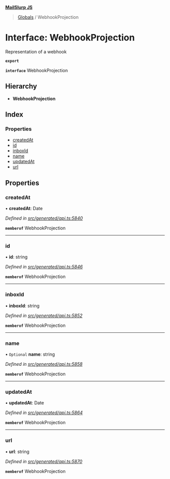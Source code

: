 **[MailSlurp JS](../README.md)**

> [Globals](../README.md) / WebhookProjection

# Interface: WebhookProjection

Representation of a webhook

**`export`** 

**`interface`** WebhookProjection

## Hierarchy

* **WebhookProjection**

## Index

### Properties

* [createdAt](webhookprojection.md#createdat)
* [id](webhookprojection.md#id)
* [inboxId](webhookprojection.md#inboxid)
* [name](webhookprojection.md#name)
* [updatedAt](webhookprojection.md#updatedat)
* [url](webhookprojection.md#url)

## Properties

### createdAt

•  **createdAt**: Date

*Defined in [src/generated/api.ts:5840](https://github.com/mailslurp/mailslurp-client/blob/d7397d3/src/generated/api.ts#L5840)*

**`memberof`** WebhookProjection

___

### id

•  **id**: string

*Defined in [src/generated/api.ts:5846](https://github.com/mailslurp/mailslurp-client/blob/d7397d3/src/generated/api.ts#L5846)*

**`memberof`** WebhookProjection

___

### inboxId

•  **inboxId**: string

*Defined in [src/generated/api.ts:5852](https://github.com/mailslurp/mailslurp-client/blob/d7397d3/src/generated/api.ts#L5852)*

**`memberof`** WebhookProjection

___

### name

• `Optional` **name**: string

*Defined in [src/generated/api.ts:5858](https://github.com/mailslurp/mailslurp-client/blob/d7397d3/src/generated/api.ts#L5858)*

**`memberof`** WebhookProjection

___

### updatedAt

•  **updatedAt**: Date

*Defined in [src/generated/api.ts:5864](https://github.com/mailslurp/mailslurp-client/blob/d7397d3/src/generated/api.ts#L5864)*

**`memberof`** WebhookProjection

___

### url

•  **url**: string

*Defined in [src/generated/api.ts:5870](https://github.com/mailslurp/mailslurp-client/blob/d7397d3/src/generated/api.ts#L5870)*

**`memberof`** WebhookProjection
